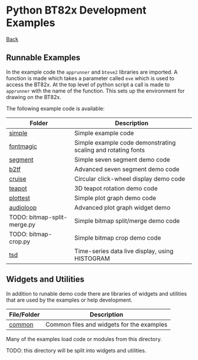 # Python BT82x Development Examples

[Back](../README.md)

## Runnable Examples

In the example code the `apprunner` and `bteve2` libraries are imported. A function is made which takes a parameter called `eve` which is used to access the BT82x. At the top level of python script a call is made to `apprunner` with the name of the function. This sets up the environment for drawing on the BT82x.

The following example code is available:

| Folder | Description |
| --- | --- |
| [simple](simple/README.md) | Simple example code |
| [fontmagic](fontmagic/README.md) | Simple example code demonstrating scaling and rotating fonts |
| [segment](segment/README.md) | Simple seven segment demo code |
| [b2tf](b2tf/README.md) | Advanced seven segment demo code |
| [cruise](cruise/README.md) | Circular click-wheel display demo code |
| [teapot](teapot/README.md) | 3D teapot rotation demo code |
| [plottest](plottest/README.md) | Simple plot graph demo code |
| [audioloop](audioloop/README.md) | Advanced plot graph widget demo |
| TODO: bitmap-split-merge.py | Simple bitmap split/merge demo code |
| TODO: bitmap-crop.py | Simple bitmap crop demo code |
| [tsd](tsd/README.md) | Time-series data live display, using HISTOGRAM |

## Widgets and Utilities

In addition to runable demo code there are libraries of widgets and utilities that are used by the examples or help development.

| File/Folder | Description |
| --- | --- |
| [common](common/README.md) | Common files and widgets for the examples |

Many of the examples load code or modules from this directory. 

TODO: this directory will be split into widgets and utilities.

